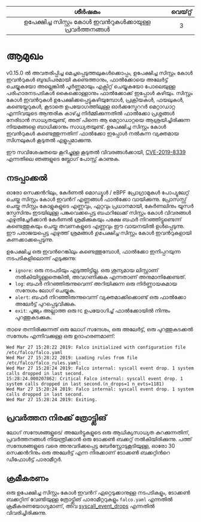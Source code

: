 |                   ശീർഷകം                    | വെയ്റ്റ് |
| :-----------------------------------------: | :---: |
| ഉപേക്ഷിച്ച സിസ്റ്റം കോൾ ഇവൻറുകൾക്കായുള്ള പ്രവർത്തനങ്ങൾ |   3   |



# **ആമുഖം**

v0.15.0 ൽ അവതരിപ്പിച്ച മെച്ചപ്പെടുത്തലുകൾക്കൊപ്പം, ഉപേക്ഷിച്ച സിസ്റ്റം കോൾ ഇവൻറുകൾ ബുദ്ധിപരമായി കണ്ടെത്താനും, ഫാൽക്കോയെ അലേർട്ട് ചെയ്യുകയോ അല്ലെങ്കിൽ പൂർണ്ണമായും എക്സിറ്റ് ചെയ്യുകയോ പോലെയുള്ള പരിഹാരനടപടികൾ കൈക്കൊള്ളാനും ഫാൽക്കോക്ക് ഇപ്പോൾ കഴിയും. സിസ്റ്റം കോൾ ഇവൻറുകൾ ഉപേക്ഷിക്കപ്പെട്ടുകഴിയുമ്പോൾ, പ്രക്രിയകൾ, ഫയലുകൾ, കണ്ടെയ്നറുകൾ, കൂടാതെ ഉപയോഗത്തിലുള്ള ഓർക്കസ്ട്രേററർ മെറ്റാഡാറ്റ എന്നിവയുടെ ആന്തരിക കാഴ്ച്ച നിർമ്മിക്കുന്നതിൽ ഫാൽക്കോ പ്രശ്നങ്ങൾ നേരിടാൻ സാധ്യതയുണ്ട്, അത് പിന്നെ ആ മെറ്റാഡാറ്റയെ ആശ്രയിച്ചിരിക്കുന്ന നിയമങ്ങളെ ബാധിക്കാനും സാധ്യതയുണ്ട്. ഉപേക്ഷിച്ച സിസ്റ്റം കോൾ ഇവൻറുകൾ കണ്ടെത്തുന്നതിന് ഫാൽക്കോ ഇപ്പോൾ നൽകുന്ന വ്യക്തമായ സിഗ്നലുകൾ കൂടുതൽ എളുപ്പമാക്കുന്നു.

ഈ സവിശേഷതയെ കൂറിച്ചുള്ള കൂടുതൽ വിവരങ്ങൾക്കായി, [CVE-2019-8339](https://sysdig.com/blog/cve-2019-8339-falco-vulnerability/) എന്നതിലെ ഞങ്ങളുടെ ബ്ലോഗ് പോസ്റ്റ് കാണുക.

## **നടപ്പാക്കൽ**

ഓരോ സെക്കൻറിലും, കേർണൽ മൊഡ്യൂൾ / eBPF പ്രോഗ്രാമുകൾ പോപ്യുലേറ്റ് ചെയ്ത സിസ്റ്റം കോൾ ഇവൻറ് എണ്ണങ്ങൾ ഫാൽക്കോ വായിക്കുന്നു. പ്രോസസ്സ് ചെയ്ത സിസ്റ്റം കോളുകളുടെ എണ്ണവും, ഏറ്റവും പ്രധാനമായി, കേർണലിനും യൂസർ സ്പേസിനും ഇടയിലുള്ള പങ്കുവെക്കപ്പെട്ട ബഫറിലേക്ക് സിസ്റ്റം കോൾ വിവരങ്ങൾ എഴുതിച്ചേർക്കാൻ കേർണൽ ശ്രമിക്കുകയും പക്ഷേ ബഫർ നിറഞ്ഞിട്ടുണ്ടെന്ന് കണ്ടെത്തുകയും ചെയ്ത തവണകളുടെ എണ്ണവും ഈ വായനയിൽ ഉൾപ്പെടുന്നു. ഈ പരാജയപ്പെട്ട എഴുത്ത് ശ്രമങ്ങൾ *ഉപേക്ഷിച്ച* സിസ്റ്റം കോൾ ഇവൻറുകളായി കണക്കാക്കപ്പെടുന്നു.

ഉപേക്ഷിച്ച ഒരു ഇവൻറെങ്കിലും കണ്ടെത്തുമ്പോൾ, ഫാൽക്കോ ഇനിപ്പറയുന്ന നടപടികളിലൊന്ന് എടുക്കുന്നു:

* `ignore`: ഒരു നടപടിയും എടുത്തിട്ടില്ല. ഒരു ശൂന്യമായ ലിസ്റ്റാണ് നൽകിയിട്ടുള്ളതെങ്കിൽ, അവഗണിക്കുക എന്നതാണ് അനുമാനിക്കേണ്ടത്.
* `log`: ബഫർ നിറഞ്ഞിരുന്നുവെന്ന് അറിയിക്കുന്ന ഒരു നിർണ്ണായകമായ സന്ദേശം ലോഗ് ചെയ്യുക.
* `alert`: ബഫർ നിറഞ്ഞിരുന്നുവെന്ന് വ്യക്തമാക്കിക്കൊണ്ട് ഒരു ഫാൽക്കോ അലേർട്ട് പുറപ്പെടുവിക്കുക.
* `exit`: പൂജ്യം അല്ലാത്ത ഒരു rc ഉപയോഗിച്ച് ഫാൽക്കോയിൽ നിന്നും പുറത്തുകടക്കുക.

താഴെ തന്നിരിക്കുന്നത് ഒരു ലോഗ് സന്ദേശം, ഒരു അലേർട്ട്, ഒരു പുറത്തുകടക്കൽ സന്ദേശം എന്നിവക്കുള്ള ഒരു ഉദാഹരണമാണ്:

```
Wed Mar 27 15:28:22 2019: Falco initialized with configuration file /etc/falco/falco.yaml
Wed Mar 27 15:28:22 2019: Loading rules from file /etc/falco/falco_rules.yaml:
Wed Mar 27 15:28:24 2019: Falco internal: syscall event drop. 1 system calls dropped in last second.
15:28:24.000207862: Critical Falco internal: syscall event drop. 1 system calls dropped in last second.(n_drops=1 n_evts=1181)
Wed Mar 27 15:28:24 2019: Falco internal: syscall event drop. 1 system calls dropped in last second.
Wed Mar 27 15:28:24 2019: Exiting.
```

## **പ്രവർത്തന നിരക്ക് ത്രോട്ട്ലിങ്**

ലോഗ് സന്ദേശങ്ങളുടെ/ അലേർട്ടുകളുടെ ഒരു ആധിക്യസാധ്യത കുറക്കുന്നതിന്, പ്രവർത്തനങ്ങൾ നിയന്ത്രിക്കാൻ ഒരു ടോക്കൺ ബക്കറ്റ് നൽകിയിരിക്കുന്നു. പത്ത് സന്ദേശങ്ങളുടെ വരെ അനുവദിക്കപ്പെട്ട ബേർസ്റ്റോടുകൂടിയുള്ള, ഓരോ 30 സെക്കൻറിനും ഒരു അലേർട്ട് എന്ന നിരക്കാണ് ടോക്കൺ ബക്കറ്റിൻറെ ഡീഫോൾട്ട് പാരാമീറ്റർ.

## **ക്രമീകരണം**

ഒരു ഉപേക്ഷിച്ച സിസ്റ്റം കോൾ ഇവൻറ് ഏറ്റെടുക്കാനുള്ള നടപടികളും, ടോക്കൺ ബക്കറ്റിന് വേണ്ടിയുള്ള ത്രോട്ട്ലിങ് പാരാമീറ്ററുകളും `falco.yaml` എന്നതിൽ ക്രമീകരണയോഗ്യമാണ്, അവ [syscall_event_drops](https://github.com/falcosecurity/falco-website/blob/master/content/en/configuration) എന്നതിൽ വിവരിച്ചിരിക്കുന്നു.
